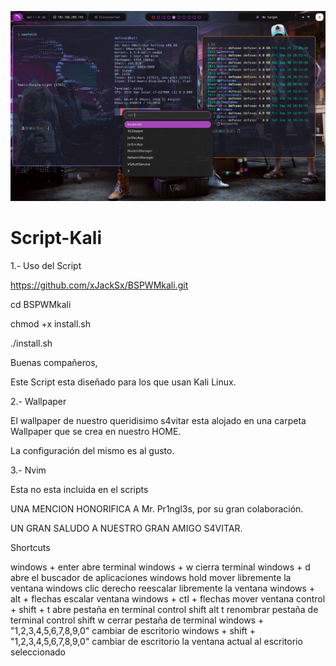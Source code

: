 ![Alt text](image.png)

# Script-Kali

1.- Uso del Script

https://github.com/xJackSx/BSPWMkali.git

cd BSPWMkali

chmod +x install.sh

./install.sh

Buenas compañeros,

Este Script esta diseñado para los que usan Kali Linux.

2.- Wallpaper

El wallpaper de nuestro queridisimo s4vitar esta alojado en una carpeta Wallpaper que se crea en nuestro HOME.

La configuración del mismo es al gusto.

3.- Nvim

Esta no esta incluida en el scripts

UNA MENCION HONORIFICA A Mr. Pr1ngl3s, por su gran colaboración.

UN GRAN SALUDO A NUESTRO GRAN AMIGO S4VITAR.

Shortcuts

windows + enter abre terminal
windows + w cierra terminal
windows + d abre el buscador de aplicaciones
windows hold mover libremente la ventana
windows clic derecho reescalar libremente la ventana
windows + alt + flechas escalar ventana
windows + ctl + flechas mover ventana
control + shift + t abre pestaña en terminal
control shift alt t renombrar pestaña de terminal
control shift w cerrar pestaña de terminal
windows + "1,2,3,4,5,6,7,8,9,0" cambiar de escritorio
windows + shift + "1,2,3,4,5,6,7,8,9,0" cambiar de escritorio la ventana actual al escritorio seleccionado
